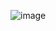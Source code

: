 ![image](https://github.com/Maksymus333333/dashboard/assets/134223557/90580e5a-aa4c-403b-b9a0-44eb25c44459)

